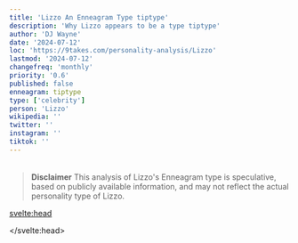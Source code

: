 ```yaml
---
title: 'Lizzo An Enneagram Type tiptype'
description: 'Why Lizzo appears to be a type tiptype'
author: 'DJ Wayne'
date: '2024-07-12'
loc: 'https://9takes.com/personality-analysis/Lizzo'
lastmod: '2024-07-12'
changefreq: 'monthly'
priority: '0.6'
published: false
enneagram: tiptype
type: ['celebrity']
person: 'Lizzo'
wikipedia: ''
twitter: ''
instagram: ''
tiktok: ''
---
```


<!--
    childhood and upbringing
    first big success
    style habits and quirks that relate to their personality type
    stressful moments in their life and how they handled them
    comfort- moments in their life where they are doing well and killing it
-->
<!-- // keywords:  -->

<script>
	// import  PopCard  from "$lib/components/atoms/PopCard.svelte";
</script>

<div
	style="display: flex;
    justify-content: center;
    margin: 1rem 0;
	"
>
	<!-- <PopCard
		image={`/types/tiptypes/${'Lizzo'}.webp`}
		enneagramType={tiptype}
		showIcon={false}
		displayText="Lizzo"
		subtext=""
	/> -->
</div>

> **Disclaimer** This analysis of Lizzo's Enneagram type is speculative, based on publicly available information, and may not reflect the actual personality type of Lizzo.

<p class="firstLetter"></p>

<svelte:head>

<script type="application/ld+json">

</script>

</svelte:head>

<style lang="scss"></style>
